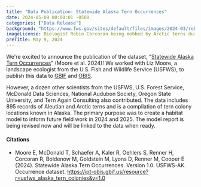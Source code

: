```yaml
---
title: "Data Publication: Statewide Alaska Tern Occurrences" 
date: 2024-05-09 00:00:01 -0500 
categories: ["Data Release"] 
background: "https://www.fws.gov/sites/default/files/images/2024-03/robin-corcoran.jpg"
imageLicense: Biologist Robin Corcoran being mobbed by Arctic terns during some field work. Robin Corcoran, Public Domain, https://www.fws.gov/media/robin-corcoran-and-arctic-terns
preTitle: May 9, 2024
---
```


We're excited to announce the publication of the dataset, "[Statewide Alaska Tern Occurrences](https://doi.org/10.15468/7mzh97)" (Moore et al. 2024)! We worked with Liz Moore, a landscape ecologist from the U.S. Fish and Wildlife Service (USFWS), to publish this data to [GBIF](https://www.gbif.org/dataset/2e197e5f-d3d1-48b2-bd86-293df47b0a46) and [OBIS](https://obis.org/dataset/9c3e1803-61db-48fb-94fd-24ea5a17ba8b). 

However, a dozen other scientists from the USFWS, U.S. Forest Service, McDonald Data Sciences, National Audubon Society, Oregon State University, and Tern Again Consulting also contributed. The data includes 895 records of Aleutian and Arctic terns and is a compilation of tern colony locations known in Alaska. The primary purpose was to create a habitat model to inform future field work in 2024 and 2025. The model report is being revised now and will be linked to the data when ready.

#### Citations

- Moore E, McDonald T, Schaefer A, Kaler R, Oehlers S, Renner H, Corcoran R, Boldenow M, Goldstein M, Lyons D, Renner M, Cooper E (2024). Statewide Alaska Tern Occurrences. Version 1.0. USFWS-AK. Occurrence dataset. https://ipt-obis.gbif.us/resource?r=usfws_alaska_tern_colonies&v=1.0